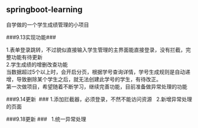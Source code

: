 ## springboot-learning ##  

自学做的一个学生成绩管理的小项目  

###9.13实现功能###  
  
1.表单登录跳转，不过貌似直接输入学生管理的主界面能直接登录，没有拦截，完整功能有待更新  
2.学生成绩的增删改查功能  
  当数据超过5个以上时，会开启分页，根据学号查询详情，学号生成规则是自动递增，导致删除某个学生之后，就无法创建此学号的学生，有待改正。  
第一次做项目，希望随着不断学习，继续完善功能，目前准备做异常处理的功能  
   
###9.14更新  ###
1.添加拦截器，必须登录，不然不能访问资源  
2.新增异常处理的页面  
  
###9.18更新  ###  
1.统一异常处理
